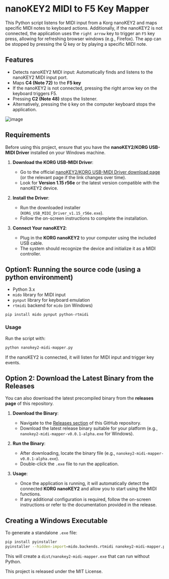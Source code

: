 # nanoKEY2 MIDI to F5 Key Mapper

This Python script listens for MIDI input from a Korg nanoKEY2 and maps specific MIDI notes to keyboard actions. Additionally, if the nanoKEY2 is not connected, the application uses the `right arrow` key to trigger an `F5` key press, allowing for refreshing browser windows (e.g., Firefox). The app can be stopped by pressing the Q key or by playing a specific MIDI note.

## Features

- Detects nanoKEY2 MIDI input:  Automatically finds and listens to the nanoKEY2 MIDI input port.
- Maps **C4 (Note 72)** to the **F5 key**
- If the nanoKEY2 is not connected, pressing the right arrow key on the keyboard triggers F5.
- Pressing **C2 (Note 48)** stops the listener.
- Alternatively, pressing the `Q` key on the computer keyboard stops the application.

![image](https://github.com/user-attachments/assets/fc66778d-68a1-4dc0-b9f4-fb84fa55ec37)


## Requirements
Before using this project, ensure that you have the **nanoKEY2/KORG USB-MIDI Driver** installed on your Windows machine.

1. **Download the KORG USB-MIDI Driver**:
   - Go to the official [nanoKEY2/KORG USB-MIDI Driver download page](https://www.korg.com/us/support/download/driver/0/156/3541/) (or the relevant page if the link changes over time).
   - Look for **Version 1.15 r56e** or the latest version compatible with the nanoKEY2 device.

2. **Install the Driver**:
   - Run the downloaded installer (`KORG_USB_MIDI_Driver_v1.15_r56e.exe`).
   - Follow the on-screen instructions to complete the installation.

3. **Connect Your nanoKEY2**:
   - Plug in the **KORG nanoKEY2** to your computer using the included USB cable.
   - The system should recognize the device and initialize it as a MIDI controller.

## Option1: Running the source code (using a python environment)

- Python 3.x
- `mido` library for MIDI input
- `pynput` library for keyboard emulation
- `rtmidi` backend for `mido` (on Windows)

```
pip install mido pynput python-rtmidi
```

### Usage

Run the script with:

```sh
python nanokey2-midi-mapper.py
```

If the nanoKEY2 is connected, it will listen for MIDI input and trigger key events.

## Option 2: Download the Latest Binary from the Releases

You can also download the latest precompiled binary from the **releases page** of this repository.

1. **Download the Binary**:
   - Navigate to the [Releases section](https://github.com/UG-Team-Data-Science/nanokey2-midi-mapper/releases) of this GitHub repository.
   - Download the latest release binary suitable for your platform (e.g., `nanokey2-midi-mapper-v0.0.1-alpha.exe` for Windows).

2. **Run the Binary**:
   - After downloading, locate the binary file (e.g., `nanokey2-midi-mapper-v0.0.1-alpha.exe`).
   - Double-click the `.exe` file to run the application.

3. **Usage**:
   - Once the application is running, it will automatically detect the connected **KORG nanoKEY2** and allow you to start using the MIDI functions.
   - If any additional configuration is required, follow the on-screen instructions or refer to the documentation provided in the release.


## Creating a Windows Executable

To generate a standalone `.exe` file:

```sh
pip install pyinstaller
pyinstaller --hidden-import=mido.backends.rtmidi nanokey2-midi-mapper.py
```

This will create a `dist/nanokey2-midi-mapper.exe` that can run without Python.


This project is released under the MIT License.

